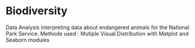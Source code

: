 # Biodiversity
Data Analysis interpreting data about endangered animals for the National Park Service.
Methode used : Mutiple Visual Distribution with Matplot and Seaborn modules
